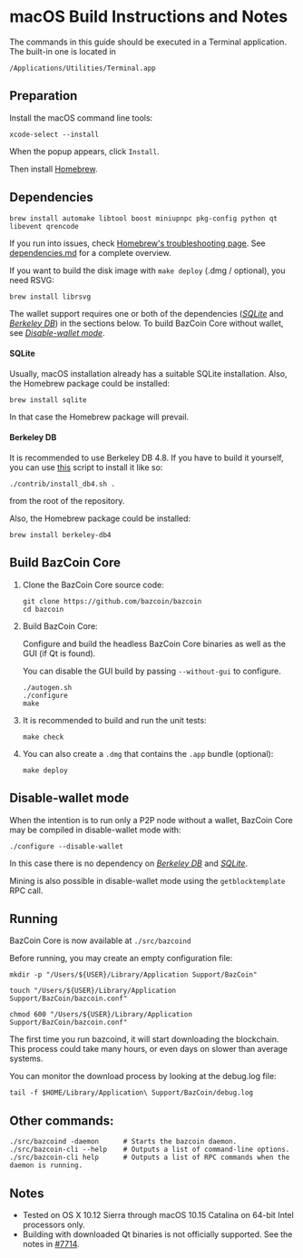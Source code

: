 # macOS Build Instructions and Notes

The commands in this guide should be executed in a Terminal application.
The built-in one is located in
```
/Applications/Utilities/Terminal.app
```

## Preparation
Install the macOS command line tools:

```shell
xcode-select --install
```

When the popup appears, click `Install`.

Then install [Homebrew](https://brew.sh).

## Dependencies
```shell
brew install automake libtool boost miniupnpc pkg-config python qt libevent qrencode
```

If you run into issues, check [Homebrew's troubleshooting page](https://docs.brew.sh/Troubleshooting).
See [dependencies.md](dependencies.md) for a complete overview.

If you want to build the disk image with `make deploy` (.dmg / optional), you need RSVG:
```shell
brew install librsvg
```

The wallet support requires one or both of the dependencies ([*SQLite*](#sqlite) and [*Berkeley DB*](#berkeley-db)) in the sections below.
To build BazCoin Core without wallet, see [*Disable-wallet mode*](#disable-wallet-mode).

#### SQLite

Usually, macOS installation already has a suitable SQLite installation.
Also, the Homebrew package could be installed:

```shell
brew install sqlite
```

In that case the Homebrew package will prevail.

#### Berkeley DB

It is recommended to use Berkeley DB 4.8. If you have to build it yourself,
you can use [this](/contrib/install_db4.sh) script to install it
like so:

```shell
./contrib/install_db4.sh .
```

from the root of the repository.

Also, the Homebrew package could be installed:

```shell
brew install berkeley-db4
```

## Build BazCoin Core

1. Clone the BazCoin Core source code:
    ```shell
    git clone https://github.com/bazcoin/bazcoin
    cd bazcoin
    ```

2.  Build BazCoin Core:

    Configure and build the headless BazCoin Core binaries as well as the GUI (if Qt is found).

    You can disable the GUI build by passing `--without-gui` to configure.
    ```shell
    ./autogen.sh
    ./configure
    make
    ```

3.  It is recommended to build and run the unit tests:
    ```shell
    make check
    ```

4.  You can also create a  `.dmg` that contains the `.app` bundle (optional):
    ```shell
    make deploy
    ```

## Disable-wallet mode
When the intention is to run only a P2P node without a wallet, BazCoin Core may be
compiled in disable-wallet mode with:
```shell
./configure --disable-wallet
```

In this case there is no dependency on [*Berkeley DB*](#berkeley-db) and [*SQLite*](#sqlite).

Mining is also possible in disable-wallet mode using the `getblocktemplate` RPC call.

## Running
BazCoin Core is now available at `./src/bazcoind`

Before running, you may create an empty configuration file:
```shell
mkdir -p "/Users/${USER}/Library/Application Support/BazCoin"

touch "/Users/${USER}/Library/Application Support/BazCoin/bazcoin.conf"

chmod 600 "/Users/${USER}/Library/Application Support/BazCoin/bazcoin.conf"
```

The first time you run bazcoind, it will start downloading the blockchain. This process could
take many hours, or even days on slower than average systems.

You can monitor the download process by looking at the debug.log file:
```shell
tail -f $HOME/Library/Application\ Support/BazCoin/debug.log
```

## Other commands:
```shell
./src/bazcoind -daemon      # Starts the bazcoin daemon.
./src/bazcoin-cli --help    # Outputs a list of command-line options.
./src/bazcoin-cli help      # Outputs a list of RPC commands when the daemon is running.
```

## Notes
* Tested on OS X 10.12 Sierra through macOS 10.15 Catalina on 64-bit Intel
processors only.
* Building with downloaded Qt binaries is not officially supported. See the notes in [#7714](https://github.com/bazcoin/bazcoin/issues/7714).
